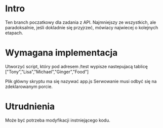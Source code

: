 # Intro 
Ten branch poczatkowy dla zadania z API.
Najmniejszy ze wszystkich, ale paradoksalnie, jeśli dokladnie się przyjrzeć, mówiacy najwiecej o kolejnych etapach.

# Wymagana implementacja
Utworzyć script, który pod adresem /test wypisze nastepujacą tablicę
["Tony","Lisa","Michael","Ginger","Food"]

Plik główny skryptu ma się nazywać app.js
Serwowanie musi odbyć się na zdeklarowanym porcie.

# Utrudnienia
Może być potrzeba modyfikacji instniejącego kodu.
